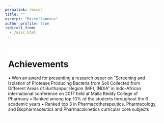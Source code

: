 ```yaml
---
permalink: /misc/
title: ""
excerpt: "Miscellaneous"
author_profile: true
redirect_from:
  - /misc.html
---
```



<style>
body {
  background-image: url('https://github.com/maitrey-gramo/maitrey-gramo.github.io/assets/111958072/0d639ecc-ba0b-43fc-a059-f701c14ee89a');
  background-repeat: no-repeat;
  background-attachment: fixed; 
  background-size: cover;
}
  
/* Float four columns side by side */
.column {
  float: left;
  width: 25%;
  padding: 0 10px;
}

/* Remove extra left and right margins, due to padding in columns */
.row {margin: 0 -5px;}

/* Clear floats after the columns */
.row:after {
  content: "";
  display: table;
  clear: both;
}

/* Style the counter cards */
.card {
<!--   box-shadow: 0 4px 8px 0 rgba(0, 0, 0, 0.2); /* this adds the "card" effect */ -->
  padding: 16px;
<!--   text-align: center; -->
<!--   background-color: #f1f1f1; -->
}

/* Responsive columns - one column layout (vertical) on small screens */
@media screen and (max-width: 600px) {
  .column {
    width: 100%;
    display: block;
    margin-bottom: 20px;
  }
}
  
a:link {
  text-decoration: none;
}

#rcorners {
  border-radius: 10px;
  background: rgba(255, 255, 255, 0.5);
  background-position: left top;
  background-repeat: repeat;
  padding: 10px;
}
  
</style>

<div id="rcorners">
<h1>Achievements</h2>

• Won an award for presenting a research paper on “Screening and Isolation of Protease Producing Bacteria from Soil Collected from Different Areas of Burthanpur Region (MP), INDIA” in Indo-African international conference on 2017 held at Malla Reddy College of Pharmacy
• Ranked among top 10% of the students throughout the 6 academic years
• Ranked top 3 in Pharmacotherapeutics, Pharmacology, and Biopharmaceutics and Pharmacokinetics curricular core subjects
</div>
